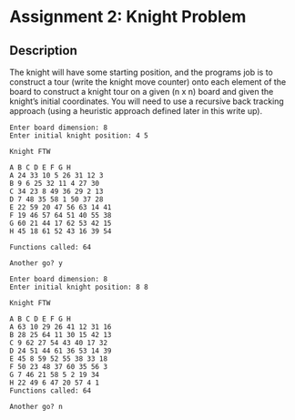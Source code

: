 # Assignment 2: Knight Problem

## Description
The knight will have some starting position, and the programs job
is to construct a tour (write the knight move counter) onto each element of the board to construct
a knight tour on a given (n x n) board and given the knight’s initial coordinates. You will need to use a
recursive back tracking approach (using a heuristic approach defined later in this write up). 

```
Enter board dimension: 8
Enter initial knight position: 4 5

Knight FTW

A B C D E F G H
A 24 33 10 5 26 31 12 3
B 9 6 25 32 11 4 27 30
C 34 23 8 49 36 29 2 13
D 7 48 35 58 1 50 37 28
E 22 59 20 47 56 63 14 41
F 19 46 57 64 51 40 55 38
G 60 21 44 17 62 53 42 15
H 45 18 61 52 43 16 39 54

Functions called: 64

Another go? y

Enter board dimension: 8
Enter initial knight position: 8 8

Knight FTW

A B C D E F G H
A 63 10 29 26 41 12 31 16
B 28 25 64 11 30 15 42 13
C 9 62 27 54 43 40 17 32
D 24 51 44 61 36 53 14 39
E 45 8 59 52 55 38 33 18
F 50 23 48 37 60 35 56 3
G 7 46 21 58 5 2 19 34
H 22 49 6 47 20 57 4 1
Functions called: 64

Another go? n

```
